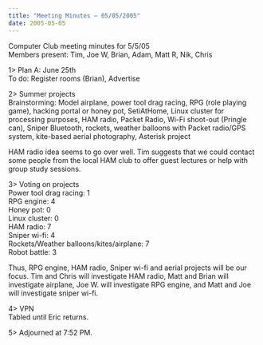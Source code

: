 ```yaml
---
title: "Meeting Minutes – 05/05/2005"
date: 2005-05-05
---
```

Computer Club meeting minutes for 5/5/05<br>
Members present: Tim, Joe W, Brian, Adam, Matt R, Nik, Chris<p>

1> Plan A: June 25th<br>
To do: Register rooms (Brian), Advertise<p>

2> Summer projects<br>
Brainstorming: Model airplane, power tool drag racing, RPG (role playing game),
hacking portal or honey pot, SetiAtHome, Linux cluster for processing purposes,
HAM radio, Packet Radio, Wi-Fi shoot-out (Pringle can), Sniper Bluetooth,
rockets, weather balloons with Packet radio/GPS system, kite-based aerial
photography, Asterisk project<p>

HAM radio idea seems to go over well.  Tim suggests that we could contact
some people from the local HAM club to offer guest lectures or help with group
study sessions.<p>

3> Voting on projects<br>
Power tool drag racing: 1<br>
RPG engine: 4<br>
Honey pot: 0<br>
Linux cluster: 0<br>
HAM radio: 7<br>
Sniper wi-fi: 4<br>
Rockets/Weather balloons/kites/airplane: 7<br>
Robot battle: 3<br>

Thus, RPG engine, HAM radio, Sniper wi-fi and aerial projects will be our
focus.  Tim and Chris will investigate HAM radio, Matt and Brian will
investigate airplane, Joe W. will investigate RPG engine, and Matt and Joe will
investigate sniper wi-fi.  <p>

4> VPN<br>
Tabled until Eric returns.<p>

5> Adjourned at 7:52 PM.
